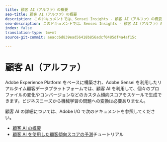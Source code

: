 ```yaml
---
title: 顧客 AI（アルファ）の概要
seo-title: 顧客 AI（アルファ）の概要
description: このドキュメントでは、Sensei Insights - 顧客 AI（アルファ）の概要を説明します。
seo-description: このドキュメントでは、Sensei Insights - 顧客 AI（アルファ）の概要を説明します。
index: false
translation-type: tm+mt
source-git-commit: aeacc6d839ead56418b856adcf0485df4a4af15c

---
```



# 顧客 AI（アルファ）

Adobe Experience Platform をベースに構築され、Adobe Sensei を利用したリアルタイム顧客データプラットフォームでは、顧客 AI を利用して、個々のプロファイルの変化やコンバージョンなどのカスタム傾向スコアをスケールで生成できます。ビジネスニーズから機械学習の問題への変換は必要ありません。

顧客 AI の詳細については、Adobe I/O で次のドキュメントを参照してください。

- [顧客 AI の概要](https://www.adobe.io/apis/experienceplatform/home/services/allservices.html#!api-specification/markdown/narrative/technical_overview/sensei-insights/customer-ai.md)
- [顧客 AI を使用した顧客傾向スコアの予測](https://www.adobe.io/apis/experienceplatform/home/tutorials/alltutorials.html#!api-specification/markdown/narrative/tutorials/sensei-insights/customer-ai-tutorial.md)チュートリアル